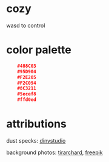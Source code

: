 # cozy

wasd to control

# color palette

```json
    #488C03
    #95D904
    #F2E205
    #F2C094
    #8C3211
    #5ecef8
    #ffd0ed
```

# attributions

dust specks: [dinvstudio](https://dinvstudio.itch.io/dynamic-space-background-lite-free)

background photos: [tirarchard](https://www.freepik.com/author/tirachard), [freepik](https://www.freepik.com/author/freepik)

